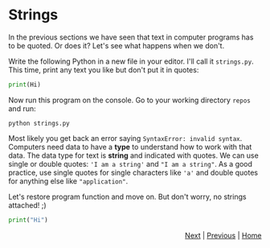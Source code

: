# Strings

In the previous sections we have seen that text in computer programs has to be quoted. Or does it? Let's see what happens when we don't.

Write the following Python in a new file in your editor. I'll call it `strings.py`. This time, print any text you like but don't put it in quotes:

```python
print(Hi)
```

Now run this program on the console. Go to your working directory `repos` and run:
```
python strings.py
```

Most likely you get back an error saying `SyntaxError: invalid syntax`. Computers need data to have a **type** to understand how to work with that data. The data type for text is **string** and indicated with quotes. We can use single or double quotes: `'I am a string'` and `"I am a string"`. As a good practice, use single quotes for single characters like `'a'` and double quotes for anything else like `"application"`.

Let's restore program function and move on. But don't worry, no strings attached! ;)

```python
print("Hi")
```

<div style="text-align: right">
<a href="strings-2.html">Next</a> | 
<a href="say-what-you-mean.html">Previous</a> | 
<a href="../index.html">Home</a>
</div>